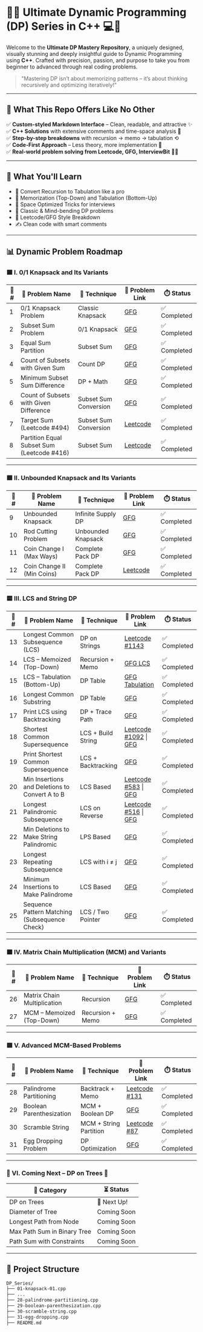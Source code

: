 # 🚀🔥 Ultimate Dynamic Programming (DP) Series in C++ 💻🧠

Welcome to the **Ultimate DP Mastery Repository**, a uniquely designed, visually stunning and deeply insightful guide to Dynamic Programming using **C++**. Crafted with precision, passion, and purpose to take you from beginner to advanced through real coding problems.

> "Mastering DP isn’t about memorizing patterns – it’s about thinking recursively and optimizing iteratively!"

---

## 📘 What This Repo Offers Like No Other

✅ **Custom-styled Markdown Interface** – Clean, readable, and attractive ✨  
✅ **C++ Solutions** with extensive comments and time-space analysis 🧠  
✅ **Step-by-step breakdowns** with recursion → memo → tabulation ⟲  
✅ **Code-First Approach** – Less theory, more implementation 🔧  
✅ **Real-world problem solving from Leetcode, GFG, InterviewBit** 🧑‍💻

---

## 🎯 What You'll Learn

* 🔄 Convert Recursion to Tabulation like a pro  
* 💾 Memorization (Top-Down) and Tabulation (Bottom-Up)  
* 🚀 Space Optimized Tricks for interviews  
* 🧹 Classic & Mind-bending DP problems  
* 🧪 Leetcode/GFG Style Breakdown  
* ✍️ Clean code with smart comments  

---

## 📊 Dynamic Problem Roadmap

### 🟦 I. 0/1 Knapsack and Its Variants

| 🚩 # | 🤩 Problem Name                            | 🧠 Technique          | 🔗 Problem Link                                                                                                           | ⏱️ Status   |
| ---- | ------------------------------------------ | --------------------- | ------------------------------------------------------------------------------------------------------------------------- | ----------- |
| 1    | 0/1 Knapsack Problem                       | Classic Knapsack      | [GFG](https://www.geeksforgeeks.org/0-1-knapsack-problem-dp-10/)                                                          | ✅ Completed |
| 2    | Subset Sum Problem                         | 0/1 Knapsack          | [GFG](https://www.geeksforgeeks.org/subset-sum-problem-dp-25/)                                                            | ✅ Completed |
| 3    | Equal Sum Partition                        | Subset Sum            | [GFG](https://www.geeksforgeeks.org/partition-problem-dp-18/)                                                             | ✅ Completed |
| 4    | Count of Subsets with Given Sum            | Count DP              | [GFG](https://www.geeksforgeeks.org/count-of-subsets-with-sum-equal-to-x/)                                                | ✅ Completed |
| 5    | Minimum Subset Sum Difference              | DP + Math             | [GFG](https://www.geeksforgeeks.org/partition-a-set-into-two-subsets-such-that-the-difference-of-subset-sums-is-minimum/) | ✅ Completed |
| 6    | Count of Subsets with Given Difference     | Subset Sum Conversion | [GFG](https://www.geeksforgeeks.org/count-of-subsets-with-given-difference/)                                              | ✅ Completed |
| 7    | Target Sum (Leetcode #494)                 | Subset Sum Conversion | [Leetcode](https://leetcode.com/problems/target-sum/)                                                                     | ✅ Completed |
| 8    | Partition Equal Subset Sum (Leetcode #416) | Subset Sum            | [Leetcode](https://leetcode.com/problems/partition-equal-subset-sum/)                                                     | ✅ Completed |

---

### 🟩 II. Unbounded Knapsack and Its Variants

| 🚩 # | 🤩 Problem Name            | 🧠 Technique       | 🔗 Problem Link                                                                   | ⏱️ Status   |
| ---- | -------------------------- | ------------------ | --------------------------------------------------------------------------------- | ----------- |
| 9    | Unbounded Knapsack         | Infinite Supply DP | [GFG](https://www.geeksforgeeks.org/unbounded-knapsack-repetition-items-allowed/) | ✅ Completed |
| 10   | Rod Cutting Problem        | Unbounded Knapsack | [GFG](https://www.geeksforgeeks.org/cutting-a-rod-dp-13/)                         | ✅ Completed |
| 11   | Coin Change I (Max Ways)   | Complete Pack DP   | [GFG](https://www.geeksforgeeks.org/problems/coin-change2448/1)                   | ✅ Completed |
| 12   | Coin Change II (Min Coins) | Complete Pack DP   | [Leetcode](https://leetcode.com/problems/coin-change/)                            | ✅ Completed |

---

### 🟨 III. LCS and String DP

| 🚩 # | 🤩 Problem Name                                | 🧠 Technique       | 🔗 Problem Link                                                                                                                                                                            | ⏱️ Status   |
| ---- | ---------------------------------------------- | ------------------ | ------------------------------------------------------------------------------------------------------------------------------------------------------------------------------------------ | ----------- |
| 13   | Longest Common Subsequence (LCS)               | DP on Strings      | [Leetcode #1143](https://leetcode.com/problems/longest-common-subsequence/)                                                                                                                | ✅ Completed |
| 14   | LCS – Memoized (Top-Down)                      | Recursion + Memo   | [GFG LCS](https://www.geeksforgeeks.org/longest-common-subsequence-dp-4/)                                                                                                                  | ✅ Completed |
| 15   | LCS – Tabulation (Bottom-Up)                   | DP Table           | [GFG Tabulation](https://www.geeksforgeeks.org/longest-common-subsequence-dp-4/)                                                                                                           | ✅ Completed |
| 16   | Longest Common Substring                       | DP Table           | [GFG](https://www.geeksforgeeks.org/longest-common-substring/)                                                                                                                             | ✅ Completed |
| 17   | Print LCS using Backtracking                   | DP + Trace Path    | [GFG](https://www.geeksforgeeks.org/printing-longest-common-subsequence/)                                                                                                                  | ✅ Completed |
| 18   | Shortest Common Supersequence                  | LCS + Build String | [Leetcode #1092](https://leetcode.com/problems/shortest-common-supersequence/) \| [GFG](https://www.geeksforgeeks.org/shortest-common-supersequence/)                                      | ✅ Completed |
| 19   | Print Shortest Common Supersequence            | LCS + Backtracking | [GFG](https://www.geeksforgeeks.org/shortest-common-supersequence/)                                                                                                                        | ✅ Completed |
| 20   | Min Insertions and Deletions to Convert A to B | LCS Based          | [Leetcode #583](https://leetcode.com/problems/delete-operation-for-two-strings/) \| [GFG](https://www.geeksforgeeks.org/minimum-number-deletions-insertions-transform-one-string-another/) | ✅ Completed |
| 21   | Longest Palindromic Subsequence                | LCS on Reverse     | [Leetcode #516](https://leetcode.com/problems/longest-palindromic-subsequence/) \| [GFG](https://www.geeksforgeeks.org/longest-palindromic-subsequence/)                                   | ✅ Completed |
| 22   | Min Deletions to Make String Palindromic       | LPS Based          | [GFG](https://www.geeksforgeeks.org/minimum-number-deletions-to-make-a-string-palindrome/)                                                                                                 | ✅ Completed |
| 23   | Longest Repeating Subsequence                  | LCS with i ≠ j     | [GFG](https://www.geeksforgeeks.org/longest-repeating-subsequence/)                                                                                                                        | ✅ Completed |
| 24   | Minimum Insertions to Make Palindrome          | LCS Based          | [GFG](https://www.geeksforgeeks.org/minimum-insertions-to-form-a-palindrome/)                                                                                                              | ✅ Completed |
| 25   | Sequence Pattern Matching (Subsequence Check)  | LCS / Two Pointer  | [GFG](https://www.geeksforgeeks.org/check-if-a-string-is-subsequence-of-another/)                                                                                                          | ✅ Completed |

---

### 🟧 IV. Matrix Chain Multiplication (MCM) and Variants

| 🚩 # | 🤩 Problem Name             | 🧠 Technique     | 🔗 Problem Link                                                        | ⏱️ Status   |
| ---- | --------------------------- | ---------------- | ---------------------------------------------------------------------- | ----------- |
| 26   | Matrix Chain Multiplication | Recursion        | [GFG](https://www.geeksforgeeks.org/matrix-chain-multiplication-dp-8/) | ✅ Completed |
| 27   | MCM – Memoized (Top-Down)   | Recursion + Memo | [GFG](https://www.geeksforgeeks.org/matrix-chain-multiplication-dp-8/) | ✅ Completed |

---

### 🟥 V. Advanced MCM-Based Problems

| 🚩 # | 🤩 Problem Name             | 🧠 Technique           | 🔗 Problem Link                                                                                     | ⏱️ Status   |
| ---- | --------------------------- | ---------------------- | ----------------------------------------------------------------------------------------------------- | ----------- |
| 28   | Palindrome Partitioning     | Backtrack + Memo       | [Leetcode #131](https://leetcode.com/problems/palindrome-partitioning/)                              | ✅ Completed |
| 29   | Boolean Parenthesization    | MCM + Boolean DP       | [GFG](https://www.geeksforgeeks.org/boolean-parenthesization-problem-dp-37/)                         | ✅ Completed |
| 30   | Scramble String             | MCM + String Partition | [Leetcode #87](https://leetcode.com/problems/scramble-string/)                                       | ✅ Completed |
| 31   | Egg Dropping Problem        | DP Optimization        | [GFG](https://www.geeksforgeeks.org/egg-dropping-puzzle-dp-11/)                                      | ✅ Completed |

---

### 🌳 VI. Coming Next – DP on Trees 🌲

| 🚀 Category                    | ⏳ Status    |
| ------------------------------ | ----------- |
| DP on Trees                    | 🚧 Next Up! |
| Diameter of Tree               | Coming Soon |
| Longest Path from Node        | Coming Soon |
| Max Path Sum in Binary Tree    | Coming Soon |
| Path Sum with Constraints     | Coming Soon |

---

## 📂️ Project Structure

```bash
DP_Series/
├── 01-knapsack-01.cpp
├── ...
├── 28-palindrome-partitioning.cpp
├── 29-boolean-parenthesization.cpp
├── 30-scramble-string.cpp
├── 31-egg-dropping.cpp
├── README.md
